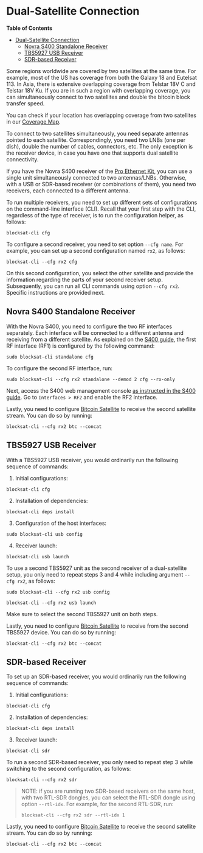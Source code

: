# Dual-Satellite Connection

<!-- markdown-toc start - Don't edit this section. Run M-x markdown-toc-generate-toc again -->
**Table of Contents**

- [Dual-Satellite Connection](#dual-satellite-connection)
    - [Novra S400 Standalone Receiver](#novra-s400-standalone-receiver)
    - [TBS5927 USB Receiver](#tbs5927-usb-receiver)
    - [SDR-based Receiver](#sdr-based-receiver)

<!-- markdown-toc end -->


Some regions worldwide are covered by two satellites at the same time. For
example, most of the US has coverage from both the Galaxy 18 and
Eutelsat 113. In Asia, there is extensive overlapping coverage from Telstar 18V
C and Telstar 18V Ku. If you are in such a region with overlapping coverage, you
can simultaneously connect to two satellites and double the bitcoin block
transfer speed.

You can check if your location has overlapping coverage from two satellites in
our [Coverage
Map](https://blockstream.com/satellite/#satellite_network-coverage).

To connect to two satellites simultaneously, you need separate antennas pointed
to each satellite. Correspondingly, you need two LNBs (one per dish), double the
number of cables, connectors, etc. The only exception is the receiver device, in
case you have one that supports dual satellite connectivity.

If you have the Novra S400 receiver of the [Pro Ethernet
Kit](https://store.blockstream.com/product/blockstream-satellite-pro-kit/), you
can use a single unit simultaneously connected to two antennas/LNBs. Otherwise,
with a USB or SDR-based receiver (or combinations of them), you need two
receivers, each connected to a different antenna.

To run multiple receivers, you need to set up different sets of configurations
on the command-line interface (CLI). Recall that your first step with the CLI,
regardless of the type of receiver, is to run the configuration helper, as
follows:

```
blocksat-cli cfg
```

To configure a second receiver, you need to set option `--cfg name`. For
example, you can set up a second configuration named `rx2`, as follows:

```
blocksat-cli --cfg rx2 cfg
```

On this second configuration, you select the other satellite and provide the
information regarding the parts of your second receiver setup. Subsequently, you
can run all CLI commands using option `--cfg rx2`. Specific instructions are
provided next.

## Novra S400 Standalone Receiver

With the Novra S400, you need to configure the two RF interfaces
separately. Each interface will be connected to a different antenna and
receiving from a different satellite. As explained on the [S400
guide](s400.md#receiver-and-host-configuration), the first RF interface (RF1) is
configured by the following command:

```
sudo blocksat-cli standalone cfg
```

To configure the second RF interface, run:

```
sudo blocksat-cli --cfg rx2 standalone --demod 2 cfg --rx-only
```

Next, access the S400 web management console [as instructed in the S400
guide](s400.md#s400-configuration-via-the-web-ui). Go to `Interfaces > RF2` and
enable the RF2 interface.

Lastly, you need to configure [Bitcoin Satellite](bitcoin.md) to receive the
second satellite stream. You can do so by running:

```
blocksat-cli --cfg rx2 btc --concat
```

## TBS5927 USB Receiver


With a TBS5927 USB receiver, you would ordinarily run the following sequence
of commands:

1. Initial configurations:
```
blocksat-cli cfg
```

2. Installation of dependencies:
```
blocksat-cli deps install
```

3. Configuration of the host interfaces:
```
sudo blocksat-cli usb config
```

4. Receiver launch:
```
blocksat-cli usb launch
```

To use a second TBS5927 unit as the second receiver of a dual-satellite setup,
you only need to repeat steps 3 and 4 while including argument `--cfg rx2`, as
follows:

```
sudo blocksat-cli --cfg rx2 usb config

blocksat-cli --cfg rx2 usb launch
```

Make sure to select the second TBS5927 unit on both steps.

Lastly, you need to configure [Bitcoin Satellite](bitcoin.md) to receive from
the second TBS5927 device. You can do so by running:

```
blocksat-cli --cfg rx2 btc --concat
```

## SDR-based Receiver

To set up an SDR-based receiver, you would ordinarily run the following sequence
of commands:

1. Initial configurations:
```
blocksat-cli cfg
```

2. Installation of dependencies:
```
blocksat-cli deps install
```

3. Receiver launch:
```
blocksat-cli sdr
```

To run a second SDR-based receiver, you only need to repeat step 3 while
switching to the second configuration, as follows:

```
blocksat-cli --cfg rx2 sdr
```

> NOTE: if you are running two SDR-based receivers on the same host, with two
> RTL-SDR dongles, you can select the RTL-SDR dongle using option
> `--rtl-idx`. For example, for the second RTL-SDR, run:
>
> ```
> blocksat-cli --cfg rx2 sdr --rtl-idx 1
> ```

Lastly, you need to configure [Bitcoin Satellite](bitcoin.md) to receive the
second satellite stream. You can do so by running:

```
blocksat-cli --cfg rx2 btc --concat
```

